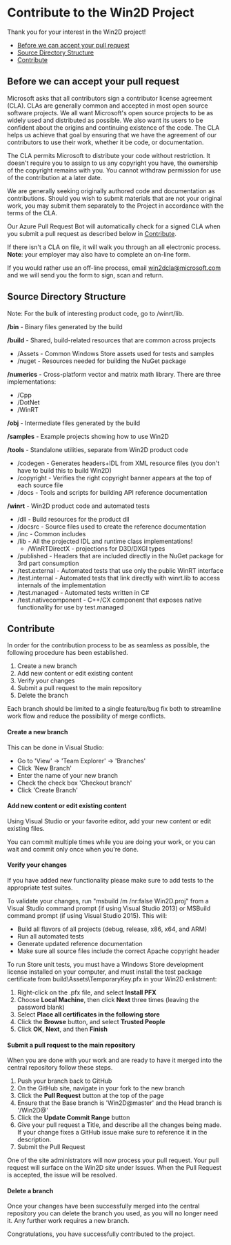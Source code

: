 # Contribute to the Win2D Project

Thank you for your interest in the Win2D project!

* [Before we can accept your pull request](#before-we-can-accept-your-pull-request)
* [Source Directory Structure](#source-directory-structure)
* [Contribute](#contribute)

## Before we can accept your pull request

Microsoft asks that all contributors sign a contributor license agreement (CLA).
CLAs are generally common and accepted in most open source software projects.
We all want Microsoft's open source projects to be as widely used and
distributed as possible. We also want its users to be confident about the
origins and continuing existence of the code. The CLA helps us achieve that
goal by ensuring that we have the agreement of our contributors to use their
work, whether it be code, or documentation.

The CLA permits Microsoft to distribute your code without restriction. It
doesn't require you to assign to us any copyright you have, the ownership of
the copyright remains with you. You cannot withdraw permission for use of the
contribution at a later date.

We are generally seeking originally authored code and documentation as
contributions. Should you wish to submit materials that are not your original
work, you may submit them separately to the Project in accordance with the terms
of the CLA.

Our Azure Pull Request Bot will automatically check for a signed CLA when you
submit a pull request as described below in [Contribute](#contribute).

If there isn't a CLA on file, it will walk you through an all electronic process.
**Note**: your employer may also have to complete an on-line form.

If you would rather use an off-line process, email
[win2dcla@microsoft.com](mailto:win2dcla@microsoft.com) and we will send you the
form to sign, scan and return.

## Source Directory Structure

Note: For the bulk of interesting product code, go to /winrt/lib.

**/bin** - Binary files generated by the build

**/build** - Shared, build-related resources that are common across projects
- /Assets - Common Windows Store assets used for tests and samples
- /nuget - Resources needed for building the NuGet package

**/numerics** - Cross-platform vector and matrix math library. There are three implementations:
- /Cpp
- /DotNet
- /WinRT

**/obj** - Intermediate files generated by the build

**/samples** - Example projects showing how to use Win2D

**/tools** - Standalone utilities, separate from Win2D product code
- /codegen - Generates headers+IDL from XML resource files (you don't have to build this to build Win2D)
- /copyright - Verifies the right copyright banner appears at the top of each source file
- /docs - Tools and scripts for building API reference documentation

**/winrt** - Win2D product code and automated tests
- /dll - Build resources for the product dll
- /docsrc - Source files used to create the reference documentation
- /inc - Common includes
- /lib - All the projected IDL and runtime class implementations!
  - /WinRTDirectX - projections for D3D/DXGI types
- /published - Headers that are included directly in the NuGet package for 3rd part consumption
- /test.external - Automated tests that use only the public WinRT interface
- /test.internal - Automated tests that link directly with winrt.lib to access internals of the implementation
- /test.managed - Automated tests written in C#
- /test.nativecomponent - C++/CX component that exposes native functionality for use by test.managed

## Contribute

In order for the contribution process to be as seamless as possible, the
following procedure has been established.

1. Create a new branch
2. Add new content or edit existing content
3. Verify your changes
4. Submit a pull request to the main repository
5. Delete the branch

Each branch should be limited to a single feature/bug fix both to streamline
work flow and reduce the possibility of merge conflicts.

#### Create a new branch

This can be done in Visual Studio:
- Go to 'View' -> 'Team Explorer' -> 'Branches'
- Click 'New Branch'
- Enter the name of your new branch
- Check the check box 'Checkout branch'
- Click 'Create Branch'

#### Add new content or edit existing content

Using Visual Studio or your favorite editor, add your new content or edit
existing files.

You can commit multiple times while you are doing your work, or you can wait
and commit only once when you're done.

#### Verify your changes

If you have added new functionality please make sure to add tests to the
appropriate test suites.

To validate your changes, run "msbuild /m /nr:false Win2D.proj" from a
Visual Studio command prompt (if using Visual Studio 2013) or MSBuild
command prompt (if using Visual Studio 2015). This will:

- Build all flavors of all projects (debug, release, x86, x64, and ARM)
- Run all automated tests
- Generate updated reference documentation
- Make sure all source files include the correct Apache copyright header

To run Store unit tests, you must have a Windows Store development license
installed on your computer, and must install the test package certificate from
build\Assets\TemporaryKey.pfx in your Win2D enlistment:

1. Right-click on the .pfx file, and select **Install PFX**
2. Choose **Local Machine**, then click **Next** three times (leaving the password blank)
3. Select **Place all certificates in the following store**
4. Click the **Browse** button, and select **Trusted People**
5. Click **OK**, **Next**, and then **Finish**

#### Submit a pull request to the main repository

When you are done with your work and are ready to have it merged into the central
repository follow these steps.

1. Push your branch back to GitHub
2. On the GitHub site, navigate in your fork to the new branch
3. Click the **Pull Request** button at the top of the page
4. Ensure that the Base branch is 'Win2D@master' and the Head branch is
'<your username>/Win2D@<branch name>'
5. Click the **Update Commit Range** button
6. Give your pull request a Title, and describe all the changes being made.
If your change fixes a GitHub issue make sure to reference it in the description.
7. Submit the Pull Request

One of the site administrators will now process your pull request. Your pull
request will surface on the Win2D site under Issues. When the Pull Request is
accepted, the issue will be resolved.

#### Delete a branch

Once your changes have been successfully merged into the central repository you
can delete the branch you used, as you will no longer need it. Any further work
requires a new branch. 

Congratulations, you have successfully contributed to the project.
